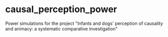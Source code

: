 # causal_perception_power
Power simulations for the project "Infants and dogs' perception of causality and animacy:  a systematic comparative investigation"
